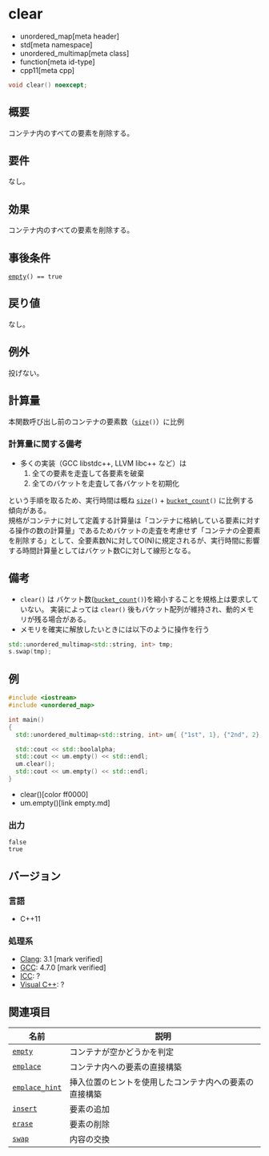 # clear
* unordered_map[meta header]
* std[meta namespace]
* unordered_multimap[meta class]
* function[meta id-type]
* cpp11[meta cpp]

```cpp
void clear() noexcept;
```

## 概要
コンテナ内のすべての要素を削除する。


## 要件
なし。


## 効果
コンテナ内のすべての要素を削除する。


## 事後条件
[`empty`](empty.md)`() == true`


## 戻り値
なし。


## 例外
投げない。


## 計算量
本関数呼び出し前のコンテナの要素数（[`size`](size.md)`()`）に比例

### 計算量に関する備考
- 多くの実装（GCC libstdc++, LLVM libc++ など）は
    1. 全ての要素を走査して各要素を破棄
    2. 全てのバケットを走査して各バケットを初期化

という手順を取るため、実行時間は概ね [`size`](size.md)`()` + [`bucket_count`](bucket_count.md)`()` に比例する傾向がある。  
規格がコンテナに対して定義する計算量は「コンテナに格納している要素に対する操作の数の計算量」であるためバケットの走査を考慮せず「コンテナの全要素を削除する」として、全要素数Nに対してO(N)に規定されるが、実行時間に影響する時間計算量としてはバケット数Cに対して線形となる。


## 備考
- `clear()` は バケット数([`bucket_count`](bucket_count.md)`()`)を縮小することを規格上は要求していない。
実装によっては `clear()` 後もバケット配列が維持され、動的メモリが残る場合がある。
- メモリを確実に解放したいときには以下のように操作を行う
```CPP
std::unordered_multimap<std::string, int> tmp;
s.swap(tmp);
```


## 例
```cpp example
#include <iostream>
#include <unordered_map>

int main()
{
  std::unordered_multimap<std::string, int> um{ {"1st", 1}, {"2nd", 2}, {"3rd", 3}, {"4th", 4}, {"5th", 5}, {"3rd", 33}, };

  std::cout << std::boolalpha;
  std::cout << um.empty() << std::endl;
  um.clear();
  std::cout << um.empty() << std::endl;
}
```
* clear()[color ff0000]
* um.empty()[link empty.md]

### 出力
```
false
true
```

## バージョン
### 言語
- C++11

### 処理系
- [Clang](/implementation.md#clang): 3.1 [mark verified]
- [GCC](/implementation.md#gcc): 4.7.0 [mark verified]
- [ICC](/implementation.md#icc): ?
- [Visual C++](/implementation.md#visual_cpp): ?

## 関連項目

| 名前                                | 説明                                                   |
|-------------------------------------|--------------------------------------------------------|
| [`empty`](empty.md)               | コンテナが空かどうかを判定                             |
| [`emplace`](emplace.md)           | コンテナ内への要素の直接構築                           |
| [`emplace_hint`](emplace_hint.md) | 挿入位置のヒントを使用したコンテナ内への要素の直接構築 |
| [`insert`](insert.md)             | 要素の追加                                             |
| [`erase`](erase.md)               | 要素の削除                                             |
| [`swap`](swap.md)                 | 内容の交換                                             |

